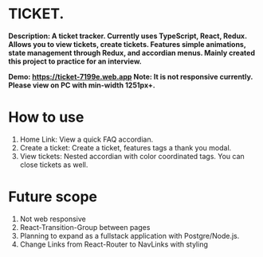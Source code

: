 # TICKET.

**Description: A ticket tracker. Currently uses TypeScript, React, Redux. Allows you to view tickets, create tickets. Features simple animations, state management through Redux, and accordian menus. Mainly created this project to practice for an interview.**

**Demo: https://ticket-7199e.web.app Note: It is not responsive currently. Please view on PC with min-width 1251px+.**

# How to use
1. Home Link: View a quick FAQ accordian.
2. Create a ticket: Create a ticket, features tags a thank you modal.
3. View tickets: Nested accordian with color coordinated tags. You can close tickets as well.


# Future scope
1. Not web responsive
2. React-Transition-Group between pages
3. Planning to expand as a fullstack application with Postgre/Node.js.
4. Change Links from React-Router to NavLinks with styling
